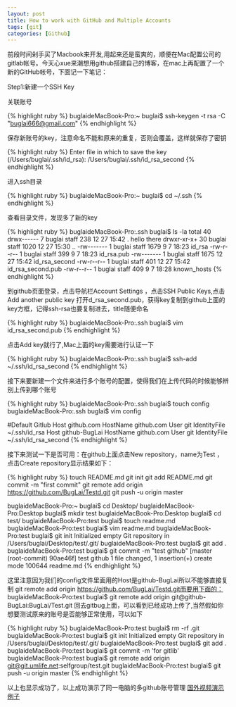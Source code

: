 ```yaml
---
layout: post
title: How to work with GitHub and Multiple Accounts
tags: [git]
categories: [Github]
---
```



前段时间剁手买了Macbook来开发,用起来还是蛮爽的，顺便在Mac配置公司的gitlab帐号。今天心xue来潮想用github搭建自己的博客，在mac上再配置了一个新的GitHub帐号，下面记一下笔记：

Step1:新建一个SSH Key

关联账号

{% highlight ruby %}
buglaideMacBook-Pro:~ buglai$ ssh-keygen -t rsa -C "buglai666@gmail.com"
{% endhighlight %}

保存新账号的key，注意命名不能和原来的重复，否则会覆盖，这样就保存了密钥

{% highlight ruby %}
Enter file in which to save the key (/Users/buglai/.ssh/id_rsa): /Users/buglai/.ssh/id_rsa_second
{% endhighlight %}

进入ssh目录

{% highlight ruby %}
buglaideMacBook-Pro:~ buglai$ cd ~/.ssh
{% endhighlight %}


查看目录文件，发现多了新的key

{% highlight ruby %}
buglaideMacBook-Pro:.ssh buglai$ ls -la
total 40
drwx------ 7 buglai staff 238 12 27 15:42 .
hello there
drwxr-xr-x+ 30 buglai staff 1020 12 27 15:30 ..
-rw------- 1 buglai staff 1679 9 7 18:23 id_rsa
-rw-r--r-- 1 buglai staff 399 9 7 18:23 id_rsa.pub
-rw------- 1 buglai staff 1675 12 27 15:42 id_rsa_second
-rw-r--r-- 1 buglai staff 401 12 27 15:42 id_rsa_second.pub
-rw-r--r-- 1 buglai staff 409 9 7 18:28 known_hosts
{% endhighlight %}


到github页面登录，点击导航栏Account Settings ，点击SSH Public Keys,点击Add another public key
打开d_rsa_second.pub，获得key复制到github上面的key方框，记得ssh-rsa也要复制进去，title随便命名

{% highlight ruby %}
buglaideMacBook-Pro:.ssh buglai$ vim id_rsa_second.pub
{% endhighlight %}

点击Add key就行了,Mac上面的key需要进行认证一下

{% highlight ruby %}
buglaideMacBook-Pro:.ssh buglai$ ssh-add ~/.ssh/id_rsa_second
{% endhighlight %}


接下来要新建一个文件来进行多个账号的配置，使得我们在上传代码的时候能够辨别上传到哪个账号


{% highlight ruby %}
buglaideMacBook-Pro:.ssh buglai$ touch config
buglaideMacBook-Pro:.ssh buglai$ vim config

#Default Gitlub
Host github.com
HostName github.com
User git
IdentityFile ~/.ssh/id_rsa
Host github-BugLai
HostName github.com
User git
IdentityFile ~/.ssh/id_rsa_second
{% endhighlight %}


接下来测试一下是否可用：在github上面点击New repository，name为Test ，点击Create repository显示结果如下：

{% highlight ruby %}
touch README.md
git init
git add README.md
git commit -m "first commit"
git remote add origin https://github.com/BugLai/Testd.git
git push -u origin master

buglaideMacBook-Pro:~ buglai$ cd Desktop/
buglaideMacBook-Pro:Desktop buglai$ mkdir test
buglaideMacBook-Pro:Desktop buglai$ cd test/
buglaideMacBook-Pro:test buglai$ touch readme.md
buglaideMacBook-Pro:test buglai$ vim readme.md
buglaideMacBook-Pro:test buglai$ git init
Initialized empty Git repository in /Users/buglai/Desktop/test/.git/
buglaideMacBook-Pro:test buglai$ git add .
buglaideMacBook-Pro:test buglai$ git commit -m "test github"
[master (root-commit) 90ae46f] test github
1 file changed, 1 insertion(+)
create mode 100644 readme.md
{% endhighlight %}


这里注意因为我们的config文件里面用的Host是github-BugLai所以不能够直接复制
git remote add origin https://github.com/BugLai/Testd.git而要用下面的：
buglaideMacBook-Pro:test buglai$ git remote add origin git@github-BugLai:BugLai/Test.git
回去gitbug上面，可以看到已经成功上传了,当然假如你想要测试原来的账号是否能够正常使用，可以如下

{% highlight ruby %}
buglaideMacBook-Pro:test buglai$ rm -rf .git
buglaideMacBook-Pro:test buglai$ git init
Initialized empty Git repository in /Users/buglai/Desktop/test/.git/
buglaideMacBook-Pro:test buglai$ git add .
buglaideMacBook-Pro:test buglai$ git commit -m 'for gitlib'
buglaideMacBook-Pro:test buglai$ git remote add origin git@git.umlife.net:selfgroup/test.git
buglaideMacBook-Pro:test buglai$ git push -u origin master
{% endhighlight %}

以上也显示成功了，以上成功演示了同一电脑的多github账号管理
[国外视频演示例子](http://code.tutsplus.com/tutorials/quick-tip-how-to-work-with-github-and-multiple-accounts--net-22574)

